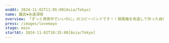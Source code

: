 ```yaml
---
endAt: 2024-11-02T11:05:00[Asia/Tokyo]
name: 羅武❤︎永遠深夜
overview: 「ずっと真夜中でいいのに」のコピーバンドです！！扇風機を改造して作った自作の楽器が登場します！1日目の10時30分から第1体育館でライブを行うのでぜひ見に来てください！！
press: /images/lovemayo
stage: main
startAt: 2024-11-02T10:35:00[Asia/Tokyo]
---
```

